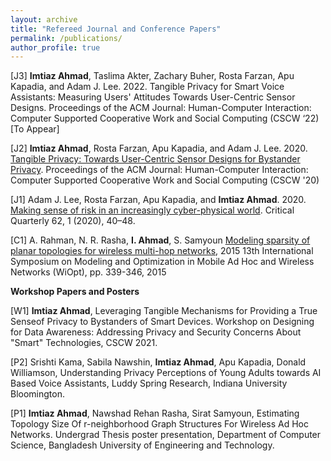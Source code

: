 ```yaml
---
layout: archive
title: "Refereed Journal and Conference Papers"
permalink: /publications/
author_profile: true
---
```

[J3] **Imtiaz Ahmad**, Taslima Akter, Zachary Buher, Rosta Farzan, Apu Kapadia, and Adam J. Lee. 2022. Tangible Privacy for Smart Voice Assistants: Measuring Users' Attitudes Towards User-Centric Sensor Designs. Proceedings of the ACM Journal: Human-Computer Interaction: Computer Supported Cooperative Work and Social Computing (CSCW ‘22) [To Appear]

[J2] **Imtiaz Ahmad**, Rosta Farzan, Apu Kapadia, and Adam J. Lee. 2020. [Tangible Privacy: Towards User-Centric Sensor Designs for Bystander Privacy](https://people.cs.pitt.edu/~adamlee/pubs/2020/ahmad2020cscw.pdf). Proceedings of the ACM Journal: Human-Computer Interaction: Computer Supported Cooperative Work and Social Computing (CSCW '20)

[J1] Adam J. Lee, Rosta Farzan, Apu Kapadia, and **Imtiaz Ahmad**. 2020. [Making sense of risk in an increasingly cyber-physical world](https://par.nsf.gov/servlets/purl/10196973). Critical Quarterly 62, 1 (2020), 40–48.

[C1] A. Rahman, N. R. Rasha, **I. Ahmad**, S. Samyoun [Modeling sparsity of planar topologies for wireless multi-hop networks](http://opendl.ifip-tc6.org/db/conf/wiopt/wiopt2015/RahmanRAS15.pdf), 2015 13th International Symposium on Modeling and Optimization in Mobile Ad Hoc and Wireless Networks (WiOpt), pp. 339-346, 2015

**Workshop Papers and Posters**

[W1] **Imtiaz Ahmad**, Leveraging Tangible Mechanisms for Providing a True Senseof Privacy to Bystanders of Smart Devices. Workshop on Designing for Data Awareness: Addressing Privacy and Security Concerns
About "Smart" Technologies, CSCW 2021.

[P2] Srishti Kama, Sabila Nawshin, **Imtiaz Ahmad**, Apu Kapadia, Donald Williamson, Understanding Privacy Perceptions of Young Adults towards AI Based Voice Assistants, Luddy Spring Research, Indiana University Bloomington.

[P1] **Imtiaz Ahmad**, Nawshad Rehan Rasha, Sirat Samyoun, Estimating Topology Size Of r-neighborhood Graph Structures For Wireless Ad Hoc Networks. Undergrad Thesis poster presentation, Department of Computer Science, Bangladesh University of Engineering and Technology.

